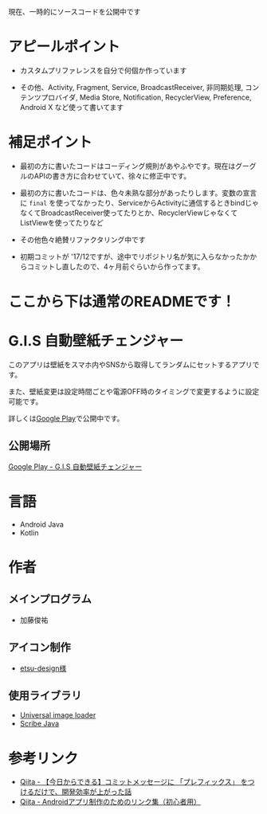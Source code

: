 現在、一時的にソースコードを公開中です

# アピールポイント

- カスタムプリファレンスを自分で何個か作っています

- その他、Activity, Fragment, Service, BroadcastReceiver, 非同期処理, コンテンツプロバイダ, Media Store, Notification, RecyclerView,  Preference, Android X など使って書いてます

# 補足ポイント

- 最初の方に書いたコードはコーディング規則があやふやです。現在はグーグルのAPIの書き方に合わせていて、徐々に修正中です。

- 最初の方に書いたコードは、色々未熟な部分があったりします。変数の宣言に `final` を使ってなかったり、ServiceからActivityに通信するときbindじゃなくてBroadcastReceiver使ってたりとか、RecyclerViewじゃなくてListViewを使ってたりなど

- その他色々絶賛リファクタリング中です

- 初期コミットが '17/12ですが、途中でリポジトリ名が気に入らなかったかからコミットし直したので、4ヶ月前ぐらいから作ってます。


# ここから下は通常のREADMEです！

# G.I.S 自動壁紙チェンジャー

このアプリは壁紙をスマホ内やSNSから取得してランダムにセットするアプリです。

また、壁紙変更は設定時間ごとや電源OFF時のタイミングで変更するように設定可能です。

詳しくは[Google Play](https://play.google.com/store/apps/details?id=xyz.goodistory.autowallpaper)で公開中です。

## 公開場所

[Google Play - G.I.S 自動壁紙チェンジャー](https://play.google.com/store/apps/details?id=xyz.goodistory.autowallpaper)

# 言語

- Android Java
- Kotlin

# 作者

## メインプログラム

- 加藤俊祐

## アイコン制作

- [etsu-design様](https://www.etsu-design.net/)

## 使用ライブラリ

- [Universal image loader](https://github.com/nostra13/Android-Universal-Image-Loader)
- [Scribe Java](https://github.com/scribejava/scribejava)


# 参考リンク

- [Qiita - 【今日からできる】コミットメッセージに 「プレフィックス」 をつけるだけで、開発効率が上がった話](https://qiita.com/numanomanu/items/45dd285b286a1f7280ed)
- [Qiita - Androidアプリ制作のためのリンク集（初心者用）](https://qiita.com/suke/items/47475fff4bd62750d922)

